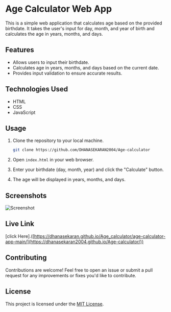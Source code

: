 
# Age Calculator Web App

This is a simple web application that calculates age based on the provided birthdate. It takes the user's input for day, month, and year of birth and calculates the age in years, months, and days.

## Features

- Allows users to input their birthdate.
- Calculates age in years, months, and days based on the current date.
- Provides input validation to ensure accurate results.

## Technologies Used

- HTML
- CSS
- JavaScript

## Usage

1. Clone the repository to your local machine.
   ```bash
   git clone https://github.com/DHANASEKARAN2004/Age-calculator
   ```

2. Open `index.html` in your web browser.

3. Enter your birthdate (day, month, year) and click the "Calculate" button.

4. The age will be displayed in years, months, and days.

## Screenshots

![Screenshot](age-calculator-app-main/design/active-states.jpg)

## Live Link
[click Here].([https://dhanasekaran.github.io/Age_calculator/age-calculator-app-main/](https://dhanasekaran2004.github.io/Age-calculator/))

## Contributing

Contributions are welcome! Feel free to open an issue or submit a pull request for any improvements or fixes you'd like to contribute.

## License

This project is licensed under the [MIT License](LICENSE).
